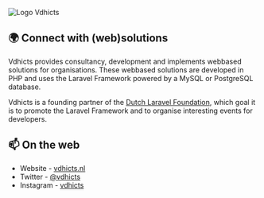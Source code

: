 ![Logo Vdhicts](https://www.vdhicts.nl/wp-content/themes/heiden/assets/img/logo-footer.png)

## 🌍 Connect with (web)solutions

Vdhicts provides consultancy, development and implements webbased solutions for organisations. These 
webbased solutions are developed in PHP and uses the Laravel Framework powered by a MySQL or PostgreSQL 
database. 

Vdhicts is a founding partner of the [Dutch Laravel Foundation](https://www.dutchlaravelfoundation.nl), 
which goal it is to promote the Laravel Framework and to organise interesting events for developers.

## 📫 On the web

- Website - [vdhicts.nl](https://www.vdhicts.nl)
- Twitter - [@vdhicts](https://twitter.com/vdhicts)
- Instagram - [vdhicts](https://www.instagram.com/vdhicts/)
